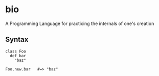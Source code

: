 bio
===

A Programming Language for practicing the internals of one's creation

Syntax
------
    class Foo
      def bar
        "baz"

    Foo.new.bar   #=> "baz"
